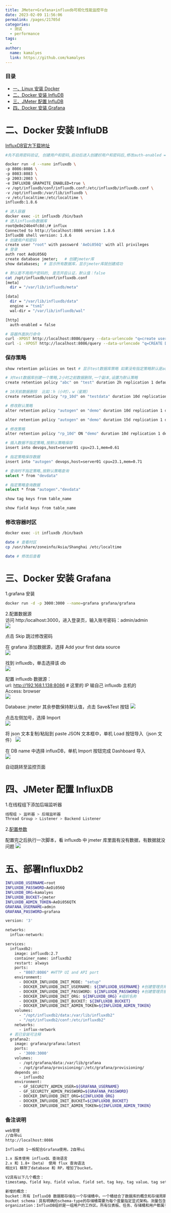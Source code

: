 ```yaml
---
title: JMeter+Grafana+influxdb可视化性能监控平台
date: 2023-02-09 11:56:06
permalink: /pages/21705d
categories:
  - 测试
  - performance
tags:
  -
author:
  name: kamalyes
  link: https://github.com/kamalyes
---
```


### 目录

- [一、Linux 安装 Docker](../../02.测试环境搭建/03.Linux安装Docker.md)
- [二、Docker 安装 InfluDB](#二docker-安装-infludb)
- [三、JMeter 配置 InfluDB](#三jmeter-配置-infludb)
- [四、Docker 安装 Grafana](#四docker-安装-grafana)


# 二、Docker 安装 InfluDB

[InfluxDB官方下载地址](https://portal.influxdata.com/downloads/ "InfluxDB官方下载地址")

```bash
#先不启用密码验证, 创建用户和密码,启动后进入创建好用户和密码后,修改auth-enabled = true 重启容器生效,就必须要用户和密码

docker run -d --name influxdb \
-p 8086:8086 \
-p 8083:8083 \
-p 2003:2003 \
-e INFLUXDB_GRAPHITE_ENABLED=true \
-v /opt/influxdb/conf/influxdb.conf:/etc/influxdb/influxdb.conf \
-v /opt/influxdb:/var/lib/influxdb \
-v /etc/localtime:/etc/localtime \
influxdb:1.8.6

# 进入容器
docker exec -it influxdb /bin/bash
# 进入influxdb数据库
root@e8e246e4fc8d:/# influx
Connected to http://localhost:8086 version 1.8.6
InfluxDB shell version: 1.8.6
# 创建用户和密码
create user "root" with password 'AeDi056Q' with all privileges
# 登录
auth root AeDi056Q
create database jmeter;   # 创建jmeter库
show databases;  # 显示所有数据库，显示jmeter库就创建成功
```

```bash
# 默认是不用用户密码的, 是否开启认证，默认值：false
cat /opt/influxdb/conf/influxdb.conf 
[meta]
  dir = "/var/lib/influxdb/meta"

[data]
  dir = "/var/lib/influxdb/data"
  engine = "tsm1"
  wal-dir = "/var/lib/influxdb/wal"

[http]
  auth-enabled = false
```

```bash
# 容器外面执行命令
curl -XPOST http://localhost:8086/query --data-urlencode "q=create user "root" with password 'AeDi056Q' with all privileges"
curl -i -XPOST http://localhost:8086/query --data-urlencode "q=CREATE DATABASE testdb"
```

### 保存策略

```bash
show retention policies on test # 显示test数据库策略 如果没有指定策略默认是autogen

# 对test数据库创建一个策略,2小时之前数据删除,一个副本,设置为默认策略
create retention policy "abc" on "test" duration 2h replication 1 default

# 10天前数据删除  比如：h（小时），w（星期）
create retention policy "rp_10d" on "testdata" duration 10d replication 1 default

# 修改默认策略
alter retention policy "autogen" on "demo" duration 10d replication 1 default

alter retention policy "autogen" on "demo" duration 15d replication 1 default

# 修改策略
alter retention policy "rp_10d" ON "demo" duration 10d replication 1 default

# 插入数据不指定策略,按默认策略保存
insert into devops,host=server01 cpu=23.1,mem=0.61

# 指定策略保存数据
insert into "autogen" devops,host=server01 cpu=23.1,mem=0.71

# 查询时不指定策略,按默认策略查询
select * from "devdata"

# 指定策略查询数据
select * from "autogen"."devdata"

show tag keys from table_name

show field keys from table_name
```

### 修改容器时区

```bash
docker exec -it influxdb /bin/bash

date # 查看时区
cp /usr/share/zoneinfo/Asia/Shanghai /etc/localtime

date # 修改后查看
```

# 三、Docker 安装 Grafana

1.grafana 安装

```bash
docker run -d -p 3000:3000 --name=grafana grafana/grafana
```

2.配置数据源  
访问 http:/localhost:3000，进入登录页，输入账号密码：admin/admin  
![](https://www.yuyanqing.cn/oss/image-bed/col/jmeter/grafana_login.png)

点击 Skip 跳过修改密码

在 grafana 添加数据源，选择 Add your first data source  
![](https://www.yuyanqing.cn/oss/image-bed/col/jmeter/grafana_home.png)

找到 influxdb，单击选择该 db  
![](https://www.yuyanqing.cn/oss/image-bed/col/jmeter/add_influxdb_entrance.png)

配置 influxdb 数据源：  
url: <http://192.168.1.138:8086> # 这里的 IP 输自己 influxdb 主机的  
Access: browser  
![](https://www.yuyanqing.cn/oss/image-bed/col/jmeter/set_influxdb_config.png)

Database: jmeter
其余参数保持默认值，点击 Save&Test 按钮
![](https://www.yuyanqing.cn/oss/image-bed/col/jmeter/set_influxdb_database.png)

点击左侧加号，选择 Import  
![](https://www.yuyanqing.cn/oss/image-bed/col/jmeter/add_import_entrance.png)

将 json 文本复制/粘贴到 paste JSON 文本框中，单机 Load 按钮导入（json 文件）
![](https://www.yuyanqing.cn/oss/image-bed/col/jmeter/import_dashboard_json.png)

在 DB name 中选择 influxDB，单机 Import 按钮完成 Dashboard 导入  
![](https://www.yuyanqing.cn/oss/image-bed/col/jmeter/select_dashboard_db.png)

自动跳转至监控页面

# 四、JMeter 配置 InfluxDB

1.在线程组下添加后端监听器

```bash
线程组 > 监听器 > 后端监听器
Thread Group > Listener > Backend Listener
```

2.[配置参数](https://github.com/kamalyes/jmeter-influxdb-backend-listener/tree/master)

配置完之后执行一次脚本，看 influxdb 中 jmeter 库里面有没有数据，有数据就没问题
![](https://www.yuyanqing.cn/oss/image-bed/col/jmeter/run_request_dashboard.png)

# 五、部署InfluxDb2

```bash
INFLUXDB_USERNAME=root
INFLUXDB_PASSWORD=AeDi056Q
INFLUXDB_ORG=kamalyes
INFLUXDB_BUCKET=jmeter
INFLUXDB_ADMIN_TOKEN=AeDi056QTK
GRAFANA_USERNAME=admin
GRAFANA_PASSWORD=grafana
```

```bash
version: '3'

networks:
  influx-network:

services:
  influxdb2:
    image: influxdb:2.7
    container_name: influxdb2
    restart: always
    ports:
      - "8087:8086" #HTTP UI and API port
    environment:
      - DOCKER_INFLUXDB_INIT_MODE: "setup"
      - DOCKER_INFLUXDB_INIT_USERNAME: ${INFLUXDB_USERNAME} #创建管理员用户
      - DOCKER_INFLUXDB_INIT_PASSWORD: ${INFLUXDB_PASSWORD} #创建管理员密码，太简单会报错
      - DOCKER_INFLUXDB_INIT_ORG: ${INFLUXDB_ORG} #组织名称
      - DOCKER_INFLUXDB_INIT_BUCKET: ${INFLUXDB_BUCKET}
      - DOCKER_INFLUXDB_INIT_ADMIN_TOKEN=${INFLUXDB_ADMIN_TOKEN}
    volumes:
      - "/opt/influxdb2/data:/var/lib/influxdb2"
      - "/opt/influxdb2/conf:/etc/influxdb2"
    networks:
      - influx-network
  # 若已安装可注释
  grafana2:
    image: grafana/grafana:latest
    ports:
      - '3000:3000'
    volumes:
      - /opt/grafana/data:/var/lib/grafana
      - /opt/grafana/provisioning/:/etc/grafana/provisioning/
    depends_on:
      - influxdb2
    environment:
      - GF_SECURITY_ADMIN_USER=${GRAFANA_USERNAME}
      - GF_SECURITY_ADMIN_PASSWORD=${GRAFANA_PASSWORD}
      - DOCKER_INFLUXDB_INIT_ORG=${INFLUXDB_ORG}
      - DOCKER_INFLUXDB_INIT_BUCKET=${INFLUXDB_BUCKET}
      - DOCKER_INFLUXDB_INIT_ADMIN_TOKEN=${INFLUXDB_ADMIN_TOKEN}
```

### 备注说明

```bash
web管理
//自带ui
http://localhost:8086

InfluxDB 1一般配合Grafana使用，2自带ui

1.x 版本使用 influxQL 查询语言
2.x 和 1.8+（beta） 使用 flux 查询语法
相比V1 移除了database 和 RP，增加了bucket。

V2具有以下几个概念：
timestamp、field key、field value、field set、tag key、tag value、tag set、measurement、series、point、bucket、bucket schema、organization

新增的概念：
bucket：所有 InfluxDB 数据都存储在一个存储桶中。一个桶结合了数据库的概念和存储周期（时间每个数据点仍然存在持续时间）。一个桶属于一个组织
bucket schema：具有明确的schema-type的存储桶需要为每个度量指定显式架构。测量包含标签、字段和时间戳。显式模式限制了可以写入该度量的数据的形状。
organization：InfluxDB组织是一组用户的工作区。所有仪表板、任务、存储桶和用户都属于一个组织。
```
